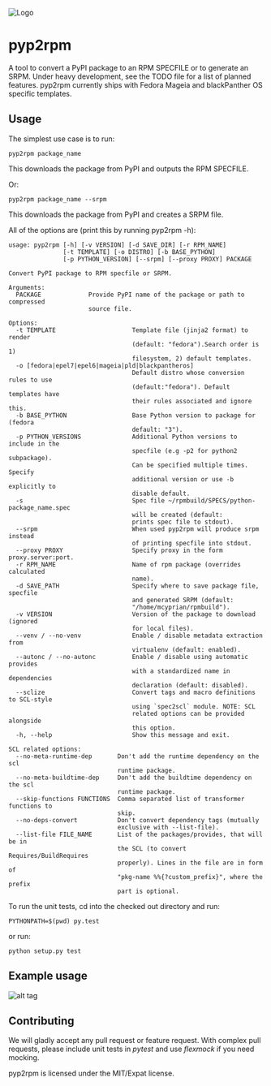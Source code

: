
![Logo](https://rkuska.fedorapeople.org/pyp2rpm_large.png)

pyp2rpm
=======

A tool to convert a PyPI package to an RPM SPECFILE or to generate an SRPM.
Under heavy development, see the TODO file for a list of planned features.
pyp2rpm currently ships with Fedora Mageia and blackPanther OS specific templates.

## Usage

The simplest use case is to run:

    pyp2rpm package_name

This downloads the package from PyPI and outputs the RPM SPECFILE.

Or:

    pyp2rpm package_name --srpm

This downloads the package from PyPI and creates a SRPM file.

All of the options are (print this by running pyp2rpm -h):

    usage: pyp2rpm [-h] [-v VERSION] [-d SAVE_DIR] [-r RPM_NAME]
                   [-t TEMPLATE] [-o DISTRO] [-b BASE_PYTHON]
                   [-p PYTHON_VERSION] [--srpm] [--proxy PROXY] PACKAGE

    Convert PyPI package to RPM specfile or SRPM.

    Arguments:
      PACKAGE             Provide PyPI name of the package or path to compressed
                          source file.

    Options:
      -t TEMPLATE                     Template file (jinja2 format) to render
                                      (default: "fedora").Search order is 1)
                                      filesystem, 2) default templates.
      -o [fedora|epel7|epel6|mageia|pld|blackpantheros]
                                      Default distro whose conversion rules to use
                                      (default:"fedora"). Default templates have
                                      their rules associated and ignore this.
      -b BASE_PYTHON                  Base Python version to package for (fedora
                                      default: "3").
      -p PYTHON_VERSIONS              Additional Python versions to include in the
                                      specfile (e.g -p2 for python2 subpackage).
                                      Can be specified multiple times. Specify
                                      additional version or use -b explicitly to
                                      disable default.
      -s                              Spec file ~/rpmbuild/SPECS/python-package_name.spec
                                      will be created (default:
                                      prints spec file to stdout).
      --srpm                          When used pyp2rpm will produce srpm instead
                                      of printing specfile into stdout.
      --proxy PROXY                   Specify proxy in the form proxy.server:port.
      -r RPM_NAME                     Name of rpm package (overrides calculated
                                      name).
      -d SAVE_PATH                    Specify where to save package file, specfile
                                      and generated SRPM (default:
                                      "/home/mcyprian/rpmbuild").
      -v VERSION                      Version of the package to download (ignored
                                      for local files).
      --venv / --no-venv              Enable / disable metadata extraction from
                                      virtualenv (default: enabled).
      --autonc / --no-autonc          Enable / disable using automatic provides
                                      with a standardized name in dependencies
                                      declaration (default: disabled).
      --sclize                        Convert tags and macro definitions to SCL-style
                                      using `spec2scl` module. NOTE: SCL
                                      related options can be provided alongside
                                      this option.
      -h, --help                      Show this message and exit.

    SCL related options:
      --no-meta-runtime-dep       Don't add the runtime dependency on the scl
                                  runtime package.
      --no-meta-buildtime-dep     Don't add the buildtime dependency on the scl
                                  runtime package.
      --skip-functions FUNCTIONS  Comma separated list of transformer functions to
                                  skip.
      --no-deps-convert           Don't convert dependency tags (mutually
                                  exclusive with --list-file).
      --list-file FILE_NAME       List of the packages/provides, that will be in
                                  the SCL (to convert Requires/BuildRequires
                                  properly). Lines in the file are in form of
                                  "pkg-name %%{?custom_prefix}", where the prefix
                                  part is optional.


To run the unit tests, cd into the checked out directory and run:

    PYTHONPATH=$(pwd) py.test

or run:

    python setup.py test


## Example usage

![alt tag](https://mcyprian.fedorapeople.org/pyp2rpm_guide.gif
"Record of pyp2rpm usage")

## Contributing

We will gladly accept any pull request or feature request.
With complex pull requests, please include unit tests in *pytest* and use *flexmock* if you need mocking.

pyp2rpm is licensed under the MIT/Expat license.
